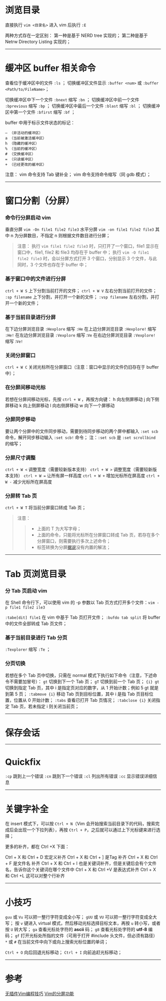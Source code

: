 


# 浏览目录

直接执行 `vim <目录名>`
进入 vim 后执行 `:E`

两种方式存在一定区别：
第一种是基于 NERD tree 实现的；
第二种是基于 Netrw Directory Listing 实现的；


----------


# 缓冲区 buffer 相关命令

查看位于缓冲区中的文件 `:ls` ；
切换缓冲区文件显示 `:buffer <num>` 或 `:buffer <Path/to/FileName>`；

切换缓冲区中下一个文件 `:bnext` 缩写 `:bn` ；
切换缓冲区中前一个文件 `:bprevious` 缩写 `:bp` ；
切换缓冲区中最后一个文件 `:blast` 缩写 `:bl` ；
切换缓冲区中第一个文件 `:bfirst` 缩写 `:bf` ；

buffer 中用于标示文件状态的标记：

```shell
– （非活动的缓冲区）
a （当前被激活缓冲区）
h （隐藏的缓冲区）
% （当前的缓冲区）
# （交换缓冲区）
= （只读缓冲区）
+ （已经更改的缓冲区）
```

注意：
vim 命令支持 Tab 键补全；
vim 命令支持命令缩写（同 gdb 模式）；


----------

# 窗口分割（分屏）

### 命令行分屏启动 vim

垂直分屏 `vim -On file1 file2 file3`
水平分屏 `vim -on file1 file2 file3`
其中 n 为分屏数目，不指定 n 则根据文件数目进行分屏；

> 注意：
执行 `vim file1 file2 file3` 时，只打开了一个窗口，file1 显示在窗口中，file1, file2 和 file3 均存在于 buffer 中；
执行 `vim -O file1 file2 file3` 时，会以分屏方式打开 3 个窗口，分别显示 3 个文件，与此同时，3 个文件也存在于 buffer 中；


### 基于窗口中的文件进行分屏

`ctrl + W S` 上下分割当前打开的文件；
`ctrl + W V` 左右分割当前打开的文件；
`:sp filename` 上下分割，并打开一个新的文件；
`:vsp filename` 左右分割，并打开一个新的文件；


### 基于当前目录进行分屏

在下边分屏浏览目录 `:Hexplore` 缩写 `:He`
在上边分屏浏览目录 `:Hexplore!` 缩写 `:He!`
在左边分屏浏览目录 `:Vexplore` 缩写 :`Ve`
在右边分屏浏览目录 `:Vexplore!` 缩写 :`Ve!`


### 关闭分屏窗口

`ctrl + W C` 关闭光标所在分屏窗口（注意：窗口中显示的文件仍旧存在于 buffer 中）；

### 在分屏间移动光标

若想在分屏间移动光标，先按 `ctrl + W` ，再按方向键：
h 向左侧屏移动
j 向下侧屏移动
k 向上侧屏移动
l 向右侧屏移动
w 向下一个屏移动

### 分屏同步移动

要让两个分屏中的文件同步移动，需要到待同步移动的两个屏中都输入 `:set scb` 命令，解开同步移动输入 `:set scb!` 命令；
注：`:set scb` 是 `:set scrollbind` 的缩写；


### 分屏尺寸调整

`ctrl + W <` 调整宽度（需要较新版本支持）
`ctrl + W >` 调整宽度（需要较新版本支持）
`ctrl + W =` 让所有屏一样高度
`ctrl + W +` 增加光标所在屏高度
`ctrl + W -` 减少光标所在屏高度

### 分屏转 Tab 页

`ctrl + W T` 将当前分屏窗口转成 Tab 页；

> 注意：
>> - 上面的 T 为大写字母；
>> - 上面的命令，只能将光标所在分屏窗口转成 Tab 页，若存在多个分屏窗口，则需要执行多次上述命令；
>> - 标签转换为分屏[据说](http://stackoverflow.com/questions/14688536/move-adjacent-tab-to-split)没有内置的解法；


----------


# Tab 页浏览目录


### 分 Tab 页启动 vim


在 Shell 命令行下，可以使用 vim 的 -p 参数以 Tab 页方式打开多个文件：`vim -p file1 file2 ile3`

`:tabe[dit] file1` 在 vim 中基于 Tab 页打开文件；
`:bufdo tab split` 将 buffer 中的文件全部转成 Tab 页文件；


### 基于当前目录进行 Tab 分页

`:Texplorer` 缩写 `:Te` ；

###  分页切换

若想在多个 Tab 页中切换，只需在 normal 模式下执行如下命令（注意，下述命令不需要加冒号）：
`gt` 切换到下一个 Tab 页；
`gT` 切换到前一个 Tab 页；
`{i} gt` 切换到指定 Tab 页，其中 i 是指定页对应的数字，从 1 开始计数；例如 5 gt 就是到第 5 页；
`:tabmove {i}` 移动 Tab 页到目标位置，其中 i 是指 Tab 页目标位置，位置从 0 开始计数；
`:tabs` 查看已打开 Tab 页情况；
`:tabclose {i}` 关闭指定 Tab 页，若未指定 i 则关闭当前页；



----------

# 保存会话


----------

# Quickfix


`:cp` 跳到上一个错误
`:cn` 跳到下一个错误
`:cl` 列出所有错误
`:cc` 显示错误详细信息


----------

# 关键字补全

在 insert 模式下，可以按 `Ctrl + N`（Vim 会开始搜索当前目录下的代码，搜索完成后会出现一个下拉列表），再按 `Ctrl + P`，之后就可以通过上下光标键来进行选择；

更多的补齐，都在 Ctrl +X 下面：

Ctrl + X 和 Ctrl + D 宏定义补齐
Ctrl + X 和 Ctrl + ] 是Tag 补齐
Ctrl + X 和 Ctrl + F 是文件名 补齐
Ctrl + X 和 Ctrl + I 也是关键词补齐，但是关键后会有个文件名，告诉你这个关键词在哪个文件中
Ctrl + X 和 Ctrl +V 是表达式补齐
Ctrl + X 和 Ctrl +L 这可以对整个行补齐

----------


# 小技巧


`guu` 或 `Vu` 可以把一整行字符变成全小写；
`gUU` 或 `VU` 可以把一整行字符变成全大写；
按 `v` 键进入 virtual 模式，然后移动光标选择目标文本，再按 `u` 转小写，或者按 `U` 转大写；
`ga` 查看光标处字符的 **ascii** 码；
`g8` 查看光标处字符的 **utf-8** 编码；
`gf` 打开光标处所指的文件（可用于打开 #include 头文件，但必须有路径）
`*` 或 `#` 在当前文件中向下或向上搜索光标位置的单词；

`Ctrl + O` 向后回退光标移动；
`Ctrl + I` 向前追赶光标移动；

----------


# 参考


[无插件Vim编程技巧](http://coolshell.cn/articles/11312.html)
[Vim的分屏功能](http://coolshell.cn/articles/1679.html)
[]()
[]()
